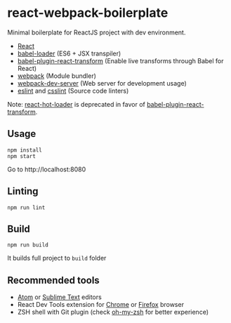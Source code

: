 # react-webpack-boilerplate
Minimal boilerplate for ReactJS project with dev environment.
 - [React](https://github.com/facebook/react)
 - [babel-loader](https://github.com/babel/babel-loader) (ES6 + JSX transpiler)
 - [babel-plugin-react-transform](https://github.com/gaearon/babel-plugin-react-transform) (Enable live transforms through Babel for React)
 - [webpack](https://github.com/webpack/webpack) (Module bundler)
 - [webpack-dev-server](https://github.com/webpack/webpack-dev-server) (Web server for development usage)
 - [eslint](https://github.com/eslint/eslint) and [csslint](https://github.com/CSSLint/csslint) (Source code linters)

Note: [react-hot-loader](https://github.com/gaearon/react-hot-loader) is deprecated in favor of [babel-plugin-react-transform](https://github.com/gaearon/babel-plugin-react-transform).

## Usage
```
npm install
npm start
```
Go to http://localhost:8080

## Linting
```
npm run lint
```

## Build
```
npm run build
```
It builds full project to `build` folder

## Recommended tools
 - [Atom](http://atom.io) or [Sublime Text](http://www.sublimetext.com/) editors
 - React Dev Tools extension for [Chrome](https://chrome.google.com/webstore/detail/react-developer-tools/fmkadmapgofadopljbjfkapdkoienihi) or [Firefox](https://addons.mozilla.org/en-US/firefox/addon/react-devtools/) browser
 - ZSH shell with Git plugin (check [oh-my-zsh](https://github.com/robbyrussell/oh-my-zsh) for better experience)
